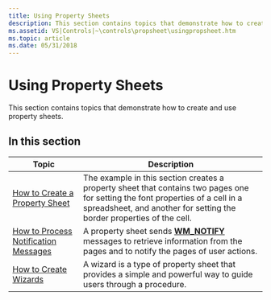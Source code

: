 ```yaml
---
title: Using Property Sheets
description: This section contains topics that demonstrate how to create and use property sheets.
ms.assetid: VS|Controls|~\controls\propsheet\usingpropsheet.htm
ms.topic: article
ms.date: 05/31/2018
---
```


# Using Property Sheets

This section contains topics that demonstrate how to create and use property sheets.

## In this section



| Topic                                                                                | Description                                                                                                                                                                                                         |
|--------------------------------------------------------------------------------------|---------------------------------------------------------------------------------------------------------------------------------------------------------------------------------------------------------------------|
| [How to Create a Property Sheet](create-a-property-sheet.md)<br/>             | The example in this section creates a property sheet that contains two pages one for setting the font properties of a cell in a spreadsheet, and another for setting the border properties of the cell. <br/> |
| [How to Process Notification Messages](process-notification-messages.md)<br/> | A property sheet sends [**WM\_NOTIFY**](wm-notify.md) messages to retrieve information from the pages and to notify the pages of user actions. <br/>                                                         |
| [How to Create Wizards](wizards.md)<br/>                                      | A wizard is a type of property sheet that provides a simple and powerful way to guide users through a procedure. <br/>                                                                                        |



 

 

 





